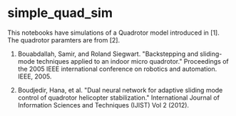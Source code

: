 # simple_quad_sim

This notebooks have simulations of a Quadrotor model introduced in [1]. The quadrotor paramters are from [2].

1. Bouabdallah, Samir, and Roland Siegwart. "Backstepping and sliding-mode techniques applied to an indoor micro quadrotor." Proceedings of the 2005 IEEE international conference on robotics and automation. IEEE, 2005.

2. Boudjedir, Hana, et al. "Dual neural network for adaptive sliding mode control of quadrotor helicopter stabilization." International Journal of Information Sciences and Techniques (IJIST) Vol 2 (2012).

